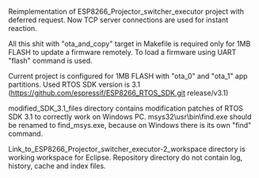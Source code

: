 Reimplementation of ESP8266_Projector_switcher_executor project with deferred request. Now TCP server connections are used for instant reaction.

All this shit with "ota_and_copy" target in Makefile is required only for 1MB FLASH to update a firmware remotely.
To load a firmware using UART "flash" command is used.

Current project is configured for 1MB FLASH with "ota_0" and "ota_1" app partitions.
Used RTOS SDK version is 3.1 (https://github.com/espressif/ESP8266_RTOS_SDK.git release/v3.1)

modified_SDK_3.1_files directory contains modification patches of RTOS SDK 3.1 to correctly work on Windows PC.
msys32\usr\bin\find.exe should be renamed to find_msys.exe, because on Windows there is its own "find" command.

Link_to_ESP8266_Projector_switcher_executor-2_workspace directory is working workspace for Eclipse. Repository directory do not contain log, history, cache and index files.